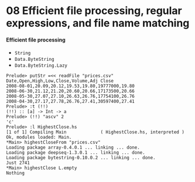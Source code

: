 # 08 Efficient file processing, regular expressions, and file name matching

#### Efficient file processing
- `String`
- `Data.ByteString`
- `Data.ByteString.Lazy`

```
Prelude> putStr =<< readFile "prices.csv"
Date,Open,High,Low,Close,Volume,Adj Close
2008-08-01,20.09,20.12,19.53,19.80,19777000,19.80
2008-06-30,21.12,21.20,20.60,20.66,17173500,20.66
2008-05-30,27.07,27.10,26.63,26.76,17754100,26.76
2008-04-30,27.17,27.78,26.76,27.41,30597400,27.41
Prelude> :t (!!)
(!!) :: [a] -> Int -> a
Prelude> (!!) "ascv" 2
'c'
Prelude> :l HighestClose.hs 
[1 of 1] Compiling Main             ( HighestClose.hs, interpreted )
Ok, modules loaded: Main.
*Main> highestCloseFrom "prices.csv"
Loading package array-0.4.0.1 ... linking ... done.
Loading package deepseq-1.3.0.1 ... linking ... done.
Loading package bytestring-0.10.0.2 ... linking ... done.
Just 2741
*Main> highestClose L.empty
Nothing
```